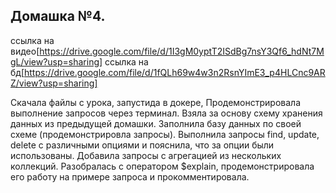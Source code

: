 ## Домашка №4.

ссылка на видео[https://drive.google.com/file/d/1I3gM0yptT2ISdBg7nsY3Qf6_hdNt7MgL/view?usp=sharing]
ссылка на бд[https://drive.google.com/file/d/1fQLh69w4w3n2RsnYImE3_p4HLCnc9ARZ/view?usp=sharing]

Скачала файлы с урока, запустида в докере,
Продемонстрировала выполнение запросов через терминал.
Взяла за основу схему хранения данных из предыдущей домашки. 
Заполнила базу данных по своей схеме (продемонстрировла запросы).
Выполнила запросы find, update, delete с различными опциями и пояснила, что за опции были использованы.
Добавила запросы с агрегацией из нескольких коллекций. 
Разобралась с оператором $explain, продемонстрировала его работу на примере запроса и прокомментировала.


